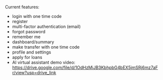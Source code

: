 Current features:
- login with one time code
- register
- multi-factor authentication (email)
- forgot password
- remember me
- dashboard/summary
- make transfer with one time code
- profile and settings
- apply for loans
- AI virtual assistant
demo video: https://drive.google.com/file/d/1OdHzMiJB3KbhpbG4bEX5jmSRj6mz7aFr/view?usp=drive_link

